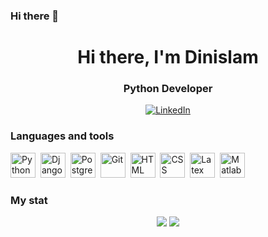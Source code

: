 ### Hi there 👋

<div id="header" align="center">
	<h1>Hi there, I'm Dinislam</h1>
	<h3>Python Developer</h3>
</div>

<div id="socials" align="center">
<a href="https://www.linkedin.com/in/dinwin/">
	<img src="https://img.shields.io/badge/LinkedIn-blue?style=for-the-badge&logo=linkedin&logoColor=white" alt="LinkedIn"/>
</a>

</div>

<!--
**7nmw/7nmw** is a ✨ _special_ ✨ repository because its `README.md` (this file) appears on your GitHub profile.


Here are some ideas to get you started:
### About me
- 🔭 I’m currently working on ...
- 🌱 I’m currently learning ...
- 👯 I’m looking to collaborate on ...
- 🤔 I’m looking for help with ...
- 💬 Ask me about ...
- 📫 How to reach me: ...
- 😄 Pronouns: ...
- ⚡ Fun fact: ...
-->

### Languages and tools
<img src="https://cdn.jsdelivr.net/gh/devicons/devicon/icons/python/python-original-wordmark.svg" title="Python" width="40" height="40"/>&nbsp;
<img src="https://cdn.jsdelivr.net/gh/devicons/devicon/icons/django/django-plain-wordmark.svg" title="Django" width="40" height="40"/>&nbsp;
<img src="https://cdn.jsdelivr.net/gh/devicons/devicon/icons/postgresql/postgresql-original-wordmark.svg" title="Postgresql" width="40" height="40"/>&nbsp;
<img src="https://cdn.jsdelivr.net/gh/devicons/devicon/icons/git/git-plain-wordmark.svg" title="Git" width="40" height="40"/>&nbsp;
<img src="https://cdn.jsdelivr.net/gh/devicons/devicon/icons/html5/html5-plain-wordmark.svg" title="HTML" width="40" height="40"/>&nbsp;
<img src="https://cdn.jsdelivr.net/gh/devicons/devicon/icons/css3/css3-plain-wordmark.svg" title="CSS" width="40" height="40"/>&nbsp;
<img src="https://cdn.jsdelivr.net/gh/devicons/devicon/icons/latex/latex-original.svg" title="Latex" width="40" height="40"/>&nbsp;
<img src="https://cdn.jsdelivr.net/gh/devicons/devicon/icons/matlab/matlab-original.svg" title="Matlab" width="40" height="40"/>&nbsp;

### My stat
<div id="stat" align="center">
	<img src="https://github-profile-summary-cards.vercel.app/api/cards/repos-per-language?username=7nmw&theme=default"/>
	<img src="https://github-profile-summary-cards.vercel.app/api/cards/stats?username=7nmw&theme=default"/>
</div>
